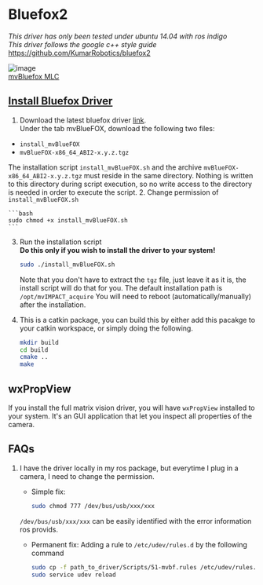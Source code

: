 # Bluefox2
*This driver has only been tested under ubuntu 14.04 with ros indigo*  
*This driver follows the google c++ style guide*  
https://github.com/KumarRobotics/bluefox2

![image](http://i.imgur.com/89Bb1hR.png)  
[mvBluefox MLC](http://www.matrix-vision.com/USB2.0-single-board-camera-mvbluefox-mlc.html)
## [Install Bluefox Driver](http://www.matrix-vision.com/manuals/mvBlueFOX/mvBF_page_quickstart.html#mvBF_subsubsection_quickstart_linux_software)
1. Download the latest bluefox driver [link](http://www.matrix-vision.com/latest-drivers.html).  
Under the tab mvBlueFOX, download the following two files:
  * `install_mvBlueFOX`
  * `mvBlueFOX-x86_64_ABI2-x.y.z.tgz`  

  The installation script `install_mvBlueFOX.sh` and the archive `mvBlueFOX-x86_64_ABI2-x.y.z.tgz` must reside in the same directory. Nothing is written to this directory during script execution, so no write access to the directory is needed in order to execute the script.
2. Change permission of `install_mvBlueFOX.sh`

    ```bash
    sudo chmod +x install_mvBlueFOX.sh
    ```

3. Run the installation script  
**Do this only if you wish to install the driver to your system!**

    ```bash
    sudo ./install_mvBlueFOX.sh
    ```

    Note that you don't have to extract the ```tgz``` file, just leave it as it is, the install script will do that for you. The default installation path is ```/opt/mvIMPACT_acquire```
    You will need to reboot (automatically/manually) after the installation.
4. This is a catkin package, you can build this by either add this pacakge to your catkin workspace, or simply doing the following.

    ```bash
    mkdir build
    cd build
    cmake ..
    make
    ```

## wxPropView
If you install the full matrix vision driver, you will have `wxPropView` installed to your system. It's an GUI application that let you inspect all properties of the camera.

## FAQs
1. I have the driver locally in my ros package, but everytime I plug in a camera, I need to change the permission.  
    * Simple fix:

        ```bash
        sudo chmod 777 /dev/bus/usb/xxx/xxx
        ```

    `/dev/bus/usb/xxx/xxx` can be easily identified with the error information ros provids.

    * Permanent fix:
    Adding a rule to `/etc/udev/rules.d` by the following command

        ```bash
        sudo cp -f path_to_driver/Scripts/51-mvbf.rules /etc/udev/rules.d/
        sudo service udev reload
        ```
        
